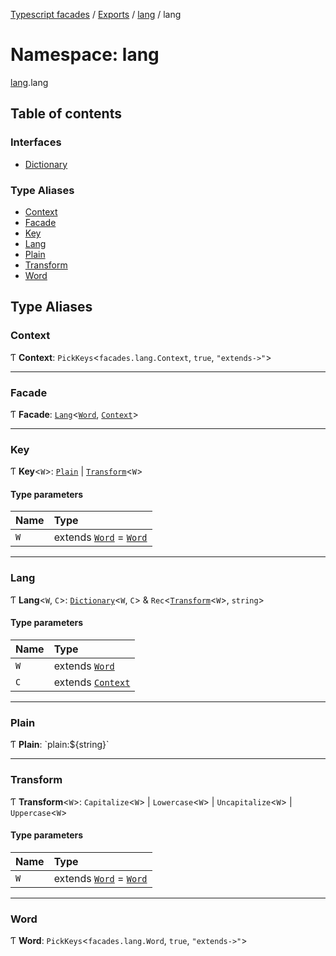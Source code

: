 [Typescript facades](../index.md) / [Exports](../modules.md) / [lang](lang.md) / lang

# Namespace: lang

[lang](lang.md).lang

## Table of contents

### Interfaces

- [Dictionary](../interfaces/lang.lang.Dictionary.md)

### Type Aliases

- [Context](lang.lang.md#context)
- [Facade](lang.lang.md#facade)
- [Key](lang.lang.md#key)
- [Lang](lang.lang.md#lang)
- [Plain](lang.lang.md#plain)
- [Transform](lang.lang.md#transform)
- [Word](lang.lang.md#word)

## Type Aliases

### Context

Ƭ **Context**: `PickKeys`<`facades.lang.Context`, ``true``, ``"extends->"``\>

___

### Facade

Ƭ **Facade**: [`Lang`](lang.lang.md#lang)<[`Word`](lang.lang.md#word), [`Context`](lang.lang.md#context)\>

___

### Key

Ƭ **Key**<`W`\>: [`Plain`](lang.lang.md#plain) \| [`Transform`](lang.lang.md#transform)<`W`\>

#### Type parameters

| Name | Type |
| :------ | :------ |
| `W` | extends [`Word`](lang.lang.md#word) = [`Word`](lang.lang.md#word) |

___

### Lang

Ƭ **Lang**<`W`, `C`\>: [`Dictionary`](../interfaces/lang.lang.Dictionary.md)<`W`, `C`\> & `Rec`<[`Transform`](lang.lang.md#transform)<`W`\>, `string`\>

#### Type parameters

| Name | Type |
| :------ | :------ |
| `W` | extends [`Word`](lang.lang.md#word) |
| `C` | extends [`Context`](lang.lang.md#context) |

___

### Plain

Ƭ **Plain**: \`plain:${string}\`

___

### Transform

Ƭ **Transform**<`W`\>: `Capitalize`<`W`\> \| `Lowercase`<`W`\> \| `Uncapitalize`<`W`\> \| `Uppercase`<`W`\>

#### Type parameters

| Name | Type |
| :------ | :------ |
| `W` | extends [`Word`](lang.lang.md#word) = [`Word`](lang.lang.md#word) |

___

### Word

Ƭ **Word**: `PickKeys`<`facades.lang.Word`, ``true``, ``"extends->"``\>
